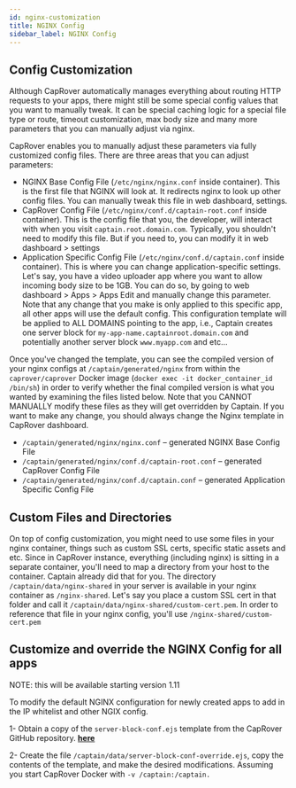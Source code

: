 ```yaml
---
id: nginx-customization
title: NGINX Config
sidebar_label: NGINX Config
---
```


## Config Customization

Although CapRover automatically manages everything about routing HTTP requests to your apps, there might still be some special config values that you want to manually tweak. It can be special caching logic for a special file type or route, timeout customization, max body size and many more parameters that you can manually adjust via nginx.

CapRover enables you to manually adjust these parameters via fully customized config files. There are three areas that you can adjust parameters:

- NGINX Base Config File (`/etc/nginx/nginx.conf` inside container). This is the first file that NGINX will look at. It redirects nginx to look up other config files. You can manually tweak this file in web dashboard, settings.
- CapRover Config File (`/etc/nginx/conf.d/captain-root.conf` inside container). This is the config file that you, the developer, will interact with when you visit `captain.root.domain.com`. Typically, you shouldn't need to modify this file. But if you need to, you can modify it in web dashboard > settings
- Application Specific Config File (`/etc/nginx/conf.d/captain.conf` inside container). This is where you can change application-specific settings. Let's say, you have a video uploader app where you want to allow incoming body size to be 1GB. You can do so, by going to web dashboard > Apps > Apps Edit and manually change this parameter. Note that any change that you make is only applied to this specific app, all other apps will use the default config. This configuration template will be applied to ALL DOMAINS pointing to the app, i.e., Captain creates one server block for `my-app-name.captainroot.domain.com` and potentially another server block `www.myapp.com` and etc...

Once you've changed the template, you can see the compiled version of your nginx configs at `/captain/generated/nginx` from within the `caprover/caprover` Docker image (`docker exec -it docker_container_id /bin/sh`) in order to verify whether the final compiled version is what you wanted by examining the files listed below. Note that you CANNOT MANUALLY modify these files as they will get overridden by Captain. If you want to make any change, you should always change the Nginx template in CapRover dashboard.

- `/captain/generated/nginx/nginx.conf` – generated NGINX Base Config File
- `/captain/generated/nginx/conf.d/captain-root.conf` – generated CapRover Config File
- `/captain/generated/nginx/conf.d/captain.conf` – generated Application Specific Config File

## Custom Files and Directories

On top of config customization, you might need to use some files in your nginx container, things such as custom SSL certs, specific static assets and etc. Since in CapRover instance, everything (including nginx) is sitting in a separate container, you'll need to map a directory from your host to the container. Captain already did that for you. The directory `/captain/data/nginx-shared` in your server is available in your nginx container as `/nginx-shared`. Let's say you place a custom SSL cert in that folder and call it `/captain/data/nginx-shared/custom-cert.pem`. In order to reference that file in your nginx config, you'll use `/nginx-shared/custom-cert.pem`


## Customize and override the NGINX Config for all apps

NOTE: this will be available starting version 1.11

To modify the default NGINX configuration for newly created apps to add in the IP whitelist and other NGIX config.

1- Obtain a copy of the `server-block-conf.ejs` template from the CapRover GitHub repository. [**here**](https://github.com/caprover/caprover/blob/master/template/server-block-conf.ejs)

2- Create the file `/captain/data/server-block-conf-override.ejs`, copy the contents of the template, and make the desired modifications.
Assuming you start CapRover Docker with `-v /captain:/captain.`
